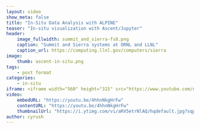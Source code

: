 ```yaml
---
layout: video
show_meta: false
title: "In-Situ Data Analysis with ALPINE"
teaser: "In-situ visualization with Ascent/Jupyter"
header:
    image_fullwidth: summit_and_sierra-fs8.png
    caption: "Summit and Sierra systems at ORNL and LLNL"
    caption_url: https://computing.llnl.gov/computers/sierra
image:
    thumb: ascent-in-situ.png
tags:
    - post format
categories:
    - in-situ
iframe: <iframe width="560" height="315" src="https://www.youtube.com/embed/4hhnNkgHrFw" frameborder="0" allow="accelerometer; autoplay; encrypted-media; gyroscope; picture-in-picture" allowfullscreen></iframe>
video:
    embedURL: "https://youtu.be/4hhnNkgHrFw"
    contentURL: "https://youtu.be/4hhnNkgHrFw"
    thumbnailUrl: "https://i.ytimg.com/vi/aRV5etrNlAQ/hqdefault.jpg?sqp=-oaymwEjCPYBEIoBSFryq4qpAxUIARUAAAAAGAElAADIQj0AgKJDeAE=&rs=AOn4CLCFKFL5xLVMrGY9d1cgc-tSG1H9Xg"
author: cyrush
---
```

<!--more-->

